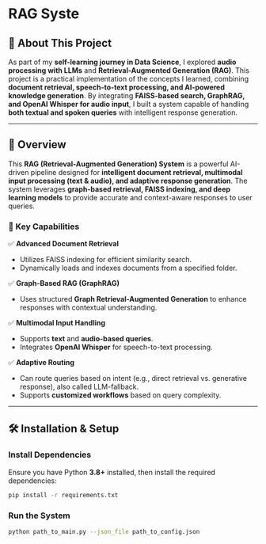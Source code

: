 # RAG Syste

## 📖 About This Project  
As part of my **self-learning journey in Data Science**, I explored **audio processing with LLMs** and **Retrieval-Augmented Generation (RAG)**. This project is a practical implementation of the concepts I learned, combining **document retrieval, speech-to-text processing, and AI-powered knowledge generation**. By integrating **FAISS-based search, GraphRAG, and OpenAI Whisper for audio input**, I built a system capable of handling **both textual and spoken queries** with intelligent response generation.

---

## 🚀 Overview  
This **RAG (Retrieval-Augmented Generation) System** is a powerful AI-driven pipeline designed for **intelligent document retrieval, multimodal input processing (text & audio), and adaptive response generation**. The system leverages **graph-based retrieval, FAISS indexing, and deep learning models** to provide accurate and context-aware responses to user queries.

### 🔹 Key Capabilities
✅ **Advanced Document Retrieval**  
- Utilizes FAISS indexing for efficient similarity search.  
- Dynamically loads and indexes documents from a specified folder.  

✅ **Graph-Based RAG (GraphRAG)**  
- Uses structured **Graph Retrieval-Augmented Generation** to enhance responses with contextual understanding.  

✅ **Multimodal Input Handling**  
- Supports **text** and **audio-based queries**.  
- Integrates **OpenAI Whisper** for speech-to-text processing.  

✅ **Adaptive Routing**  
- Can route queries based on intent (e.g., direct retrieval vs. generative response), also called LLM-fallback.  
- Supports **customized workflows** based on query complexity.  

---

## 🛠️ Installation & Setup  

### Install Dependencies  
Ensure you have Python **3.8+** installed, then install the required dependencies:  
```sh
pip install -r requirements.txt
```

### Run the System
```sh
python path_to_main.py --json_file path_to_config.json
```

